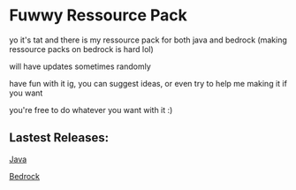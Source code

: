 # Fuwwy Ressource Pack

yo it's tat and there is my ressource pack for both java and bedrock (making ressource packs on bedrock is hard lol)

will have updates sometimes randomly

have fun with it ig, you can suggest ideas, or even try to help me making it if you want

you're free to do whatever you want with it :)

## Lastest Releases:

[Java](https://github.com/Tat2feuille/fuwwy/files/12641673/Java.zip)

[Bedrock](https://github.com/Tat2feuille/fuwwy/files/12641674/Bedrock.zip)